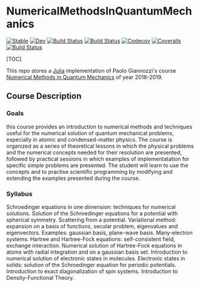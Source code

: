 # NumericalMethodsInQuantumMechanics

[![Stable](https://img.shields.io/badge/docs-stable-blue.svg)](https://singularitti.github.io/NumericalMethodsInQuantumMechanics.jl/stable)
[![Dev](https://img.shields.io/badge/docs-dev-blue.svg)](https://singularitti.github.io/NumericalMethodsInQuantumMechanics.jl/dev)
[![Build Status](https://travis-ci.com/singularitti/NumericalMethodsInQuantumMechanics.jl.svg?branch=master)](https://travis-ci.com/singularitti/NumericalMethodsInQuantumMechanics.jl)
[![Build Status](https://ci.appveyor.com/api/projects/status/github/singularitti/NumericalMethodsInQuantumMechanics.jl?svg=true)](https://ci.appveyor.com/project/singularitti/NumericalMethodsInQuantumMechanics-jl)
[![Codecov](https://codecov.io/gh/singularitti/NumericalMethodsInQuantumMechanics.jl/branch/master/graph/badge.svg)](https://codecov.io/gh/singularitti/NumericalMethodsInQuantumMechanics.jl)
[![Coveralls](https://coveralls.io/repos/github/singularitti/NumericalMethodsInQuantumMechanics.jl/badge.svg?branch=master)](https://coveralls.io/github/singularitti/NumericalMethodsInQuantumMechanics.jl?branch=master)
[![Build Status](https://api.cirrus-ci.com/github/singularitti/NumericalMethodsInQuantumMechanics.jl.svg)](https://cirrus-ci.com/github/singularitti/NumericalMethodsInQuantumMechanics.jl)

[TOC]

This repo stores a [Julia](https://julialang.org/) implementation of Paolo Giannozzi's course [Numerical Methods in Quantum Mechanics](http://www.fisica.uniud.it/~giannozz/Corsi/MQ/mq.html)
of year 2018-2019.

## Course Description

### Goals

this course provides an introduction to numerical methods and techniques useful for the numerical solution of quantum mechanical problems, especially in atomic and condensed-matter physics. The course is organized as a series of theoretical lessons in which the physical problems and the numerical concepts needed for their resolution are presented, followed by practical sessions in which examples of implementatation for specific simple problems are presented. The student will learn to use the concepts and to practise scientific programming by modifying and extending the examples presented during the course.

### Syllabus

Schroedinger equations in one dimension: techniques for numerical solutions. Solution of the Schroedinger equations for a potential with spherical symmetry. Scattering from a potential. Variational method: expansion on a basis of functions, secular problem, eigenvalues and eigenvectors. Examples: gaussian basis, plane-wave basis. Many-electron systems: Hartree and Hartree-Fock equations: self-consistent field, exchange interaction. Numerical solution of Hartree-Fock equations in atoms with radial integration and on a gaussian basis set. Introduction to numerical solution of electronic states in molecules. Electronic states in solids: solution of the Schroedinger equation for periodic potentials. Introduction to exact diagonalization of spin systems. Introduction to Density-Functional Theory.
